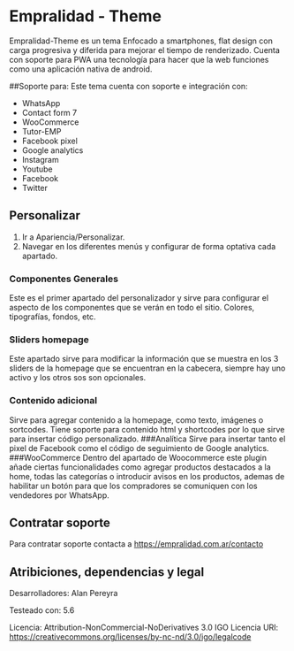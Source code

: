 # Empralidad - Theme
Empralidad-Theme es un tema Enfocado a smartphones, flat design con carga progresiva y diferida para mejorar el tiempo de renderizado. Cuenta con soporte para PWA una tecnología para hacer que la web funciones como una aplicación nativa de android.

##Soporte para:
Este tema cuenta con soporte e integración con:
- WhatsApp
- Contact form 7
- WooCommerce
- Tutor-EMP
- Facebook pixel
- Google analytics
- Instagram
- Youtube
- Facebook
- Twitter


## Personalizar
1. Ir a Apariencia/Personalizar.
2. Navegar en los diferentes menús y configurar de forma optativa cada apartado.

### Componentes Generales
Este es el primer apartado del personalizador y sirve para configurar el aspecto de los componentes que se verán en todo el sitio. Colores, tipografías, fondos, etc.
### Sliders homepage
Este apartado sirve para modificar la información que se muestra en los 3 sliders de la homepage que se encuentran en la cabecera, siempre hay uno activo y los otros sos son opcionales.
### Contenido adicional
Sirve para agregar contenido a la homepage, como texto, imágenes o sortcodes. Tiene soporte para contenido html y shortcodes por lo que sirve para insertar código personalizado.
###Analítica
Sirve para insertar tanto el pixel de Facebook como el código de seguimiento de Google analytics.
###WooCommerce
Dentro del apartado de Woocommerce este plugin añade ciertas funcionalidades como agregar productos destacados a la home, todas las categorías o introducir avisos en los productos, ademas de habilitar un botón para que los compradores se comuniquen con los vendedores por WhatsApp.


## Contratar soporte
Para contratar soporte contacta a https://empralidad.com.ar/contacto

## Atribiciones, dependencias y legal
Desarrolladores: Alan Pereyra

Testeado con: 5.6

Licencia: Attribution-NonCommercial-NoDerivatives 3.0 IGO
Licencia URI: https://creativecommons.org/licenses/by-nc-nd/3.0/igo/legalcode
